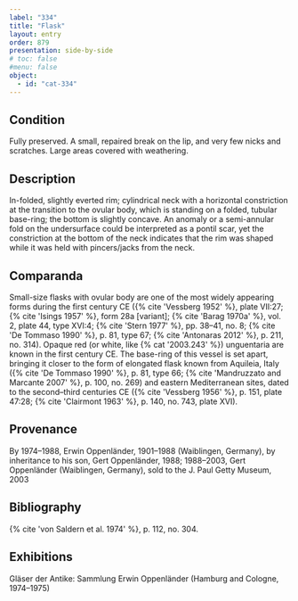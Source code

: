 ```yaml
---
label: "334"
title: "Flask"
layout: entry
order: 879
presentation: side-by-side
# toc: false
#menu: false 
object:
  - id: "cat-334"
---
```


## Condition

Fully preserved. A small, repaired break on the lip, and very few nicks and scratches. Large areas covered with weathering.

## Description

In-folded, slightly everted rim; cylindrical neck with a horizontal constriction at the transition to the ovular body, which is standing on a folded, tubular base-ring; the bottom is slightly concave. An anomaly or a semi-annular fold on the undersurface could be interpreted as a pontil scar, yet the constriction at the bottom of the neck indicates that the rim was shaped while it was held with pincers/jacks from the neck.

## Comparanda

Small-size flasks with ovular body are one of the most widely appearing forms during the first century CE ({% cite 'Vessberg 1952' %}, plate VII:27; {% cite 'Isings 1957' %}, form 28a [variant]; {% cite 'Barag 1970a' %}, vol. 2, plate 44, type XVI:4; {% cite 'Stern 1977' %}, pp. 38–41, no. 8; {% cite 'De Tommaso 1990' %}, p. 81, type 67; {% cite 'Antonaras 2012' %}, p. 211, no. 314). Opaque red (or white, like {% cat '2003.243' %}) unguentaria are known in the first century CE. The base-ring of this vessel is set apart, bringing it closer to the form of elongated flask known from Aquileia, Italy ({% cite 'De Tommaso 1990' %}, p. 81, type 66; {% cite 'Mandruzzato and Marcante 2007' %}, p. 100, no. 269) and eastern Mediterranean sites, dated to the second–third centuries CE ({% cite 'Vessberg 1956' %}, p. 151, plate 47:28; {% cite 'Clairmont 1963' %}, p. 140, no. 743, plate XVI).

## Provenance

By 1974–1988, Erwin Oppenländer, 1901–1988 (Waiblingen, Germany), by inheritance to his son, Gert Oppenländer, 1988; 1988–2003, Gert Oppenländer (Waiblingen, Germany), sold to the J. Paul Getty Museum, 2003

## Bibliography

{% cite 'von Saldern et al. 1974' %}, p. 112, no. 304.

## Exhibitions

Gläser der Antike: Sammlung Erwin Oppenländer (Hamburg and Cologne, 1974–1975)